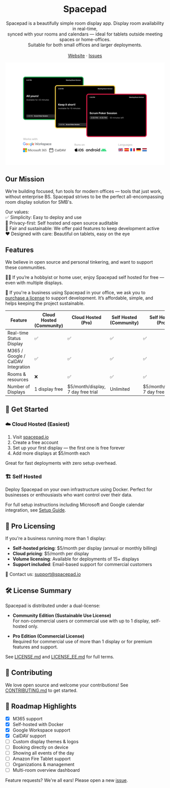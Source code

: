 <p align="center" style="margin-top: 120px">
  <h1 align="center">Spacepad</h3>

  <p align="center">Spacepad is a beautifully simple room display app. Display room availability in real-time, <br>synced with your rooms and calendars — ideal for tablets outside meeting spaces or home-offices. <br>Suitable for both small offices and larger deployments.
    <br />
    <br />
    <a href="https://spacepad.io">Website</a>
    ·
    <a href="https://github.com/magweter/spacepad/issues">Issues</a>
  </p>
</p>

![Spacepad - Screenshot](assets/screenshot.png)

## Our Mission

We’re building focused, fun tools for modern offices — tools that just work, without enterprise BS.
Spacepad strives to be the perfect all-encompassing room display solution for SMB's.

Our values:<br>
✅ Simplicity: Easy to deploy and use<br>
🔐 Privacy-first: Self hosted and open source auditable<br>
💸 Fair and sustainable: We offer paid features to keep development active<br>
❤️ Designed with care: Beautiful on tablets, easy on the eye<br>

## Features

We believe in open source and personal tinkering, and want to support these communities.

🙎‍♂️ If you’re a hobbyist or home user, enjoy Spacepad self hosted for free — even with multiple displays.

🏢 If you're a business using Spacepad in your office, we ask you to [purchase a license](https://spacepad.io/#pricing) to support development. It’s affordable, simple, and helps keeping the project sustainable.

| Feature | Cloud Hosted<br> (Community) | Cloud Hosted <br>(Pro) | Self Hosted <br>(Community) | Self Hosted<br> (Pro) |
| ------- | ------------------------ | ------------------ | ----------------------- | ----------------- |
| Real-time Status Display | ✅ | ✅ | ✅ | ✅ |
| M365 / Google / CalDAV Integration | ✅ | ✅ | ✅ | ✅ |
| Rooms & resources | ❌ | ✅ | ✅ | ✅ |
| Number of Displays | 1 display free | $5/month/display, <br>7 day free trial | Unlimited | $5/month/display, <br>7 day free trial |

## 🔧 Get Started

### ☁️ Cloud Hosted (Easiest)

1. Visit [spacepad.io](https://spacepad.io)
2. Create a free account
3. Set up your first display — the first one is free forever
4. Add more displays at $5/month each

Great for fast deployments with zero setup overhead.

### 🏗️ Self Hosted

Deploy Spacepad on your own infrastructure using Docker. Perfect for businesses or enthousiasts who want control over their data.

For full setup instructions including Microsoft and Google calendar integration, see [Setup Guide](docs/SETUP.md).

## 💼 Pro Licensing

If you're a business running more than 1 display:

* **Self-hosted pricing**: $5/month per display (annual or monthly billing)
* **Cloud pricing**: $5/month per display
* **Volume licensing**: Available for deployments of 15+ displays
* **Support included**: Email-based support for commercial customers

📧 Contact us: [support@spacepad.io](mailto:support@spacepad.io)

## 🛠 License Summary

Spacepad is distributed under a dual-license:

* **Community Edition (Sustainable Use License)**<br>
  For non-commercial users or commercial use with up to 1 display, self-hosted only.

* **Pro Edition (Commercial License)**<br>
  Required for commercial use of more than 1 display or for premium features and support.

See [LICENSE.md](LICENSE.md) and [LICENSE_EE.md](LICENSE_EE.md) for full terms.

## 🤝 Contributing

We love open source and welcome your contributions! See [CONTRIBUTING.md](CONTRIBUTING.md) to get started.

## 📅 Roadmap Highlights

- [x] M365 support
- [x] Self-hosted with Docker
- [x] Google Workspace support
- [x] CalDAV support
- [ ] Custom display themes & logos
- [ ] Booking directly on device
- [ ] Showing all events of the day
- [ ] Amazon Fire Tablet support
- [ ] Organizations & management
- [ ] Multi-room overview dashboard

Feature requests? We're all ears! Please open a new [issue](https://github.com/magweter/spacepad/issues).